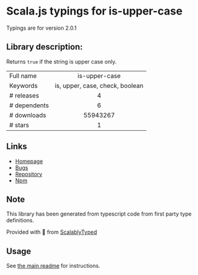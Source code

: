 
# Scala.js typings for is-upper-case

Typings are for version 2.0.1

## Library description:
Returns `true` if the string is upper case only.

|                    |                 |
| ------------------ | :-------------: |
| Full name          | is-upper-case |
| Keywords           | is, upper, case, check, boolean |
| # releases         | 4 |
| # dependents       | 6 |
| # downloads        | 55943267 |
| # stars            | 1 |

## Links
- [Homepage](https://github.com/blakeembrey/change-case/tree/master/packages/is-upper-case#readme)
- [Bugs](https://github.com/blakeembrey/change-case/issues)
- [Repository](https://github.com/blakeembrey/change-case)
- [Npm](https://www.npmjs.com/package/is-upper-case)
    


## Note
This library has been generated from typescript code from first party type definitions.

Provided with :purple_heart: from [ScalablyTyped](https://github.com/oyvindberg/ScalablyTyped)

## Usage
See [the main readme](../../readme.md) for instructions.


